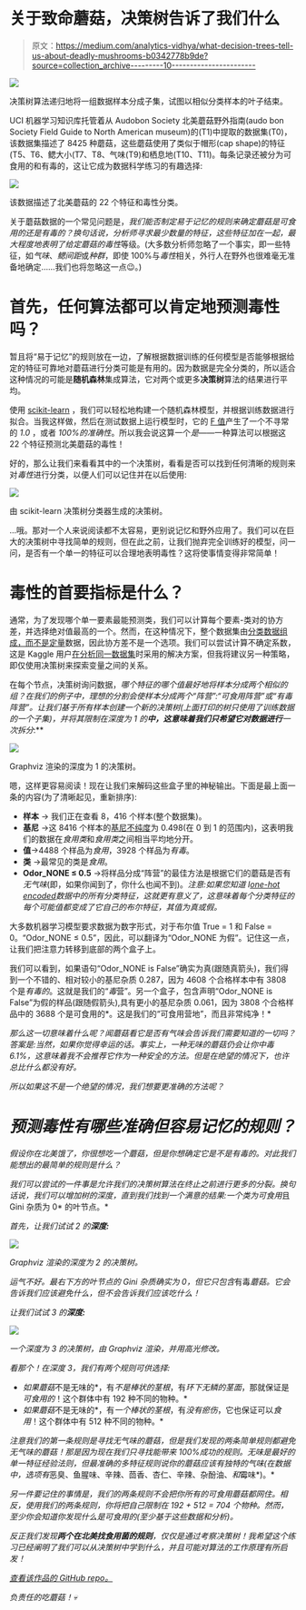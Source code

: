 # 关于致命蘑菇，决策树告诉了我们什么

> 原文：<https://medium.com/analytics-vidhya/what-decision-trees-tell-us-about-deadly-mushrooms-b0342778b9de?source=collection_archive---------10----------------------->

![](img/e101909f79c0bfa52eb46e90cec92430.png)

决策树算法递归地将一组数据样本分成子集，试图以相似分类样本的叶子结束。

UCI 机器学习知识库托管着从 Audobon Society 北美蘑菇野外指南(audo bon Society Field Guide to North American museum)的(T1)中提取的数据集(T0)，该数据集描述了 8425 种蘑菇，这些蘑菇使用了类似于帽形(cap shape)的特征(T5、T6、鳃大小(T7、T8、气味(T9)和栖息地(T10、T11)。每条记录还被分为可食用的和有毒的，这让它成为数据科学练习的有趣选择:

![](img/ec97bd3bc46c664b7b675e3e97f41d70.png)

该数据描述了北美蘑菇的 22 个特征和毒性分类。

关于蘑菇数据的一个常见问题是，*我们能否制定易于记忆的规则来确定蘑菇是可食用的还是有毒的？*换句话说，分析师寻求最少数量的特征，这些特征加在一起，最大程度地表明了给定蘑菇的*毒性*等级。(大多数分析师忽略了一个事实，即一些特征，如*气味*、*鳃间距*或*种群*，即使 100%与*毒性*相关，外行人在野外也很难毫无准备地确定……我们也将忽略这一点😉。)

# 首先，任何算法都可以肯定地预测毒性吗？

暂且将“易于记忆”的规则放在一边，了解根据数据训练的任何模型是否能够根据给定的特征可靠地对蘑菇进行分类可能是有用的。因为数据是完全分类的，所以适合这种情况的可能是**随机森林**集成算法，它对两个或更多**决策树**算法的结果进行平均。

使用 [scikit-learn](https://scikit-learn.org/stable/modules/generated/sklearn.ensemble.RandomForestClassifier.html) ，我们可以轻松地构建一个随机森林模型，并根据训练数据进行拟合。当我这样做，然后在测试数据上运行模型时，它的 [F 值](https://scikit-learn.org/0.15/modules/generated/sklearn.metrics.f1_score.html#sklearn.metrics.f1_score)产生了一个不寻常的 *1.0* ，或者 *100%的准确性*。所以我会说这算一个*是*——一种算法可以根据这 22 个特征预测北美蘑菇的毒性！

好的，那么让我们来看看其中的一个决策树，看看是否可以找到任何清晰的规则来对*毒性*进行分类，以便人们可以记住并在以后使用:

![](img/64291512435938de6bdea138d91242a1.png)

由 scikit-learn 决策树分类器生成的决策树。

…哦。那对一个人来说阅读都不太容易，更别说记忆和野外应用了。我们可以在巨大的决策树中寻找简单的规则，但在此之前，让我们抛弃完全训练好的模型，问一问，是否有一个单一的特征可以合理地表明毒性？这将使事情变得非常简单！

# 毒性的首要指标是什么？

通常，为了发现哪个单一要素最能预测类，我们可以计算每个要素-类对的协方差，并选择绝对值最高的一个。然而，在这种情况下，整个数据集由[分类数据组成，而不是定量](https://courses.lumenlearning.com/wmopen-concepts-statistics/chapter/what-is-data/)数据，因此协方差不是一个选项。我们可以尝试计算不确定系数，这是 Kaggle 用户[在分析同一数据集](https://www.kaggle.com/shakedzy/alone-in-the-woods-using-theil-s-u-for-survival)时采用的解决方案，但我将建议另一种策略，即仅使用决策树来探索变量之间的关系。

在每个节点，决策树询问数据，*哪个特征的哪个值最好地将样本分成两个相似的组？*在我们的例子中，理想的分割会使样本分成两个“阵营”:“*可食用*阵营”或“*有毒*阵营”。让我们基于所有样本创建一个新的决策树(上面打印的树只使用了训练数据的一个子集)，并将其限制在深度为 1 的**中，这意味着我们只希望它对数据进行**一次拆分**:**

![](img/e4fd7f25ebc9411e5dd772d682101f4c.png)

Graphviz 渲染的深度为 1 的决策树。

嗯，这样更容易阅读！现在让我们来解码这些盒子里的神秘输出。下面是最上面一条的内容(为了清晰起见，重新排序):

*   **样本** → 我们正在查看 8，416 个样本(整个数据集)。
*   **基尼** →这 8416 个样本的[基尼不纯度](https://bambielli.com/til/2017-10-29-gini-impurity/)为 0.498(在 0 到 1 的范围内)，这表明我们的数据在*食用类*和*食用类*之间相当平均地分开。
*   **值**→4488 个样品为*食用*，3928 个样品为*有毒*。
*   **类** →最常见的类是*食用*。
*   **Odor_NONE ≤ 0.5** →将样品分成“阵营”的最佳方法是根据它们的蘑菇是否有*无气味*(即，如果你闻到了，你什么也闻不到)。*注意:如果您知道 I*[*one-hot encoded*](https://www.kaggle.com/dansbecker/using-categorical-data-with-one-hot-encoding)*数据中的所有分类特征，这就更有意义了，这意味着每个分类特征的每个可能值都变成了它自己的布尔特征，其值为真或假。*

大多数机器学习模型要求数据为数字形式，对于布尔值 True = 1 和 False = 0。“Odor_NONE ≤ 0.5”，因此，可以翻译为“Odor_NONE 为假”。记住这一点，让我们把注意力转移到底部的两个盒子上。

我们可以看到，如果语句“Odor_NONE is False”确实为真(跟随真箭头)，我们得到一个不错的、相对较小的基尼杂质 0.287，因为 4608 个合格样本中有 3808 个是*有毒的*。这就是我们的“*毒*营”。另一个盒子，包含声明“Odor_NONE is False”为假的样品(跟随假箭头),具有更小的基尼杂质 0.061，因为 3808 个合格样品中的 3688 个是可食用的*。这是我们的“可食用营地”，而且非常纯净！*

*那么这一切意味着什么呢？闻蘑菇看它是否有气味会告诉我们需要知道的一切吗？答案是:当然，如果你觉得幸运的话。事实上，一种无味的蘑菇仍会让你中毒 6.1%，这意味着我不会推荐它作为一种安全的方法。但是在绝望的情况下，也许总比什么都没有好。*

*所以如果这不是一个绝望的情况，我们想要更准确的方法呢？*

# *预测毒性有哪些准确但容易记忆的规则？*

*假设你在北美饿了，你很想吃一个蘑菇，但是你想确定它是不是有毒的。对此我们能想出的最简单的规则是什么？*

*我们可以尝试的一件事是允许我们的决策树算法在终止之前进行更多的分裂。换句话说，我们可以增加树的深度，直到我们找到一个满意的结果:*一个类为*可食用*且 Gini 杂质为 0* 的叶节点。*

*首先，让我们试试 2 的**深度:***

*![](img/c852562aa6d383767977df510c61b4f0.png)*

*Graphviz 渲染的深度为 2 的决策树。*

*运气不好。最右下方的叶节点的 Gini 杂质确实为 0，但它只包含*有毒*蘑菇。它会告诉我们应该避免什么，但不会告诉我们应该吃什么！*

*让我们试试 3 的**深度:***

*![](img/e21e5c83caba0633f814590f3ee12275.png)*

*一个深度为 3 的决策树，由 Graphviz 渲染，并用高光修改。*

*看那个！在深度 3，我们有两个规则可供选择:*

*   *如果蘑菇*不是无味的*，有*不是棒状的茎根*，有*环下无鳞的茎面*，那就保证是*可食用的*！这个群体中有 192 种不同的物种。*
*   *如果蘑菇*不是无味的*，有*一个棒状的茎根*，有*没有瘀伤*，它也保证可以*食用*！这个群体中有 512 种不同的物种。*

*注意我们的第一条规则是寻找无气味的蘑菇，但是我们发现的两条简单规则都避免无气味的蘑菇！那是因为现在我们只寻找能带来 100%成功的规则。*无味*是最好的单一特征经验法则，但最准确的多特征规则说你的蘑菇应该有独特的气味(在数据中，选项有*恶臭、鱼腥味、辛辣、茴香、杏仁、辛辣、杂酚油、*和*霉味*)。*

*另一件要记住的事情是，我们的两条规则不会把你所有的可食用蘑菇都网住。相反，使用我们的两条规则，你将把自己限制在 192 + 512 = 704 个物种。然而，至少你会知道你发现什么是可食用的(至少基于这些数据和分析)。*

*反正我们发现**两个在北美找食用菌的规则**，仅仅是通过考察决策树！我希望这个练习已经阐明了我们可以从决策树中学到什么，并且可能对算法的工作原理有所启发！*

*[查看该作品的 GitHub repo。](https://github.com/equinlan/mushroom)*

*负责任的吃蘑菇！💀*